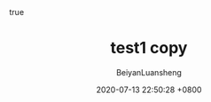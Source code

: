 ---
title: test1 copy
author: BeiyanLuansheng
categories: [技术积累]
date: 2020-07-13 22:50:28 +0800
math: true
mermaid: true
---